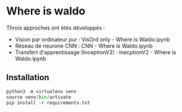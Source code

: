 # Where is waldo

Throis approches ont étés développés :

- Vision par ordinateur pur : VisOrd only - Where is Waldo.ipynb
- Réseau de neurone CNN : CNN - Where is Waldo.ipynb
- Transfert d'apprentissage (InceptionV2) : InecptionV2 - Where is Waldo.ipynb

## Installation

```python
python3 -m virtualenv venv
source venv/bin/activate
pip install -r requirements.txt
```